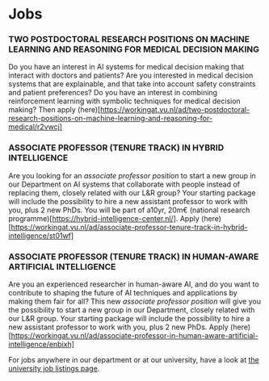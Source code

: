 # Jobs

### TWO POSTDOCTORAL RESEARCH POSITIONS ON MACHINE LEARNING AND REASONING FOR MEDICAL DECISION MAKING
Do you have an interest in AI systems for medical decision making that interact with doctors and patients? Are you interested in medical decision systems that are explainable, and that take into account safety constraints and  patient preferences? Do you have an interest in combining reinforcement learning with symbolic techniques for medical decision making? Then apply (here)[https://workingat.vu.nl/ad/two-postdoctoral-research-positions-on-machine-learning-and-reasoning-for-medical/r2vwcj]

### ASSOCIATE PROFESSOR (TENURE TRACK) IN HYBRID INTELLIGENCE
Are you looking for an _associate professor position_ to start a new group in our Department on AI systems that collaborate with people instead of replacing them, closely related with our L&R group? Your starting package will include the possibility to hire a new assistant professor to work with you, plus 2 new PhDs.   You will be part of a10yr, 20m€ (national research programme)[https://hybrid-intelligence-center.nl/]. Apply (here)[https://workingat.vu.nl/ad/associate-professor-tenure-track-in-hybrid-intelligence/st01wf]

### ASSOCIATE PROFESSOR (TENURE TRACK) IN HUMAN-AWARE ARTIFICIAL INTELLIGENCE
Are you an experienced researcher in human-aware AI, and do you want to contribute to shaping the future of AI techniques and applications by making them fair for all? This new _associate professor position_ will give you the possibility to start a new group in our Department, closely related with our L&R group.  Your starting package will include the possibility to hire a new assistant professor to work with you, plus 2 new PhDs.  Apply (here)[https://workingat.vu.nl/ad/associate-professor-in-human-aware-artificial-intelligence/enbixh]

For jobs anywhere in our department or at our university, have a look at [the university job listings page](https://workingat.vu.nl/home).

